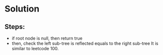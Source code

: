 # Solution
## Steps:
* if root node is null, then return true
* then, check the left sub-tree is reflected equals to the right sub-tree
It is similar to leetcode 100.
